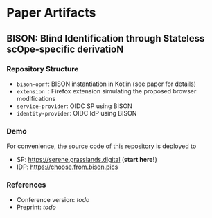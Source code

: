# Paper Artifacts

## BISON: Blind Identification through Stateless scOpe-specific derivatioN


### Repository Structure

- `bison-oprf`: BISON instantiation in Kotlin (see paper for details)
- `extension `: Firefox extension simulating the proposed browser modifications 
- `service-provider`: OIDC SP using BISON
- `identity-provider`:  OIDC IdP using BISON


### Demo

For convenience, the source code of this repository is deployed to

- SP: https://serene.grasslands.digital (**start here!**)
- IDP: https://choose.from.bison.pics



### References

- Conference version: *todo*
- Preprint: *todo*
